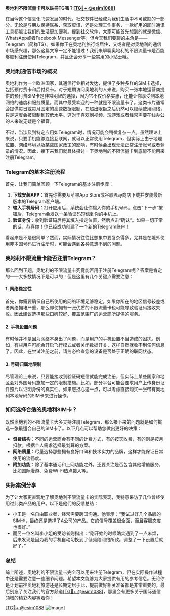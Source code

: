 **奥地利不限流量卡可以註冊TG嗎？[[TG💪+ @esim1088](https://t.me/s/esim1088)]**

在当今这个信息化飞速发展的时代，社交软件已经成为我们生活中不可或缺的一部分。无论是与朋友保持联系、获取资讯，还是处理工作事务，一款好用的即时通讯工具都能让我们的生活更加便利。提到社交软件，大家可能首先想到的就是微信、WhatsApp或者Facebook Messenger等，但今天我们要聊的主角是——Telegram（简称TG）。如果你正在奥地利旅行或居住，又或者是对奥地利的通信市场感兴趣，那么这篇文章一定不能错过！我们来聊聊奥地利的不限流量卡是否能够顺利注册使用Telegram，并且还会分享一些实用的小贴士哦。

### 奥地利通信市场的概况

奥地利作为一个欧洲国家，其通信行业相对发达，提供了多种多样的SIM卡选择，包括预付费卡和后付费卡。对于短期访问奥地利的人来说，购买一张本地运营商提供的预付费SIM卡是非常明智的选择，因为它不仅价格实惠，还能让你享受到本地网络的速度和服务质量。而其中最受欢迎的一种就是不限流量卡了。这类卡片通常会提供每日或每月固定的高速数据限额，在超出限额之后仍然可以继续使用网络，只是速度会被限制到较低水平。这对于喜欢刷视频、玩游戏或者经常需要在线办公的人来说无疑是个福音。

不过，当涉及到特定应用如Telegram时，情况可能会稍微复杂一点。虽然理论上来说，只要手机能够连接互联网，就可以正常使用Telegram，但实际上由于地理位置、网络环境以及某些国家政策的影响，有时候会出现无法正常注册账号或者登录的情况。因此，接下来我们就具体探讨一下奥地利的不限流量卡到底能不能用来注册Telegram。

### Telegram的基本注册流程

首先，让我们简单回顾一下Telegram的基本注册步骤：

1. **下载安装APP**：首先你需要从苹果App Store或谷歌Play商店下载并安装最新版本的Telegram客户端。
2. **输入手机号码**：打开应用后，系统会让你输入你的手机号码。点击“下一步”按钮后，Telegram会发送一条验证码短信到你的手机上。
3. **验证身份**：收到验证码后将其填入指定位置，然后点击“确认”。如果一切正常的话，恭喜你！你已经成功创建了一个新的Telegram账户！

看起来是不是很简单？然而，实际情况往往比想象中要复杂得多。尤其是在境外使用非本国号码进行注册时，可能会遇到各种意想不到的问题。

### 奥地利不限流量卡能否注册Telegram？

那么回到正题，奥地利的不限流量卡究竟能否用于注册Telegram呢？答案是肯定的——大多数情况下是可以的！但是这里有几个关键点需要注意：

#### 1. 网络稳定性
首先，你需要确保自己所使用的网络环境足够稳定。如果你所在的地区信号较差或者网络拥堵严重，那么即使拥有一张优质的不限流量卡也可能导致验证码接收失败。因此建议选择那些口碑较好、覆盖范围广的运营商所提供的服务。

#### 2. 手机设置问题
有时候并不是因为网络本身出了问题，而是用户的手机设置不当造成的困扰。例如，有些用户可能会开启飞行模式或者关闭数据开关，这样自然就收不到任何信息了。因此，在尝试注册之前，请务必检查您的设备是否处于正确的联网状态。

#### 3. 号码归属地限制
尽管理论上来说，只要能接收到验证码短信就能完成注册，但实际上某些国家和地区会对外国号码施加一定的限制措施。比如，部分平台可能会要求用户上传身份证件照片以证明身份的真实性。如果您担心这一点，可以考虑直接购买一张带有奥地利本地号码的SIM卡来进行操作。

### 如何选择合适的奥地利SIM卡？

既然奥地利的不限流量卡大多支持注册Telegram，那么接下来的问题就是如何挑选一张最适合自己的SIM卡了。以下几点可以帮助您做出更好的决策：

- **资费结构**：不同的运营商会有不同的计费方式，有的按天收费，有的则是按月扣款。根据个人需求选择最划算的方案。
- **网络质量**：尽量选择那些拥有良好口碑和技术实力的品牌，这样才能保证日常使用的流畅度。
- **附加功能**：除了基本通话和上网功能之外，还要关注是否包含其他增值服务，比如国际漫游、免费Wi-Fi热点接入等。

### 实际案例分享

为了让大家更直观地了解奥地利不限流量卡的实际表现，我特意采访了几位曾经使用过此类产品的用户。以下是他们的反馈总结：

- 小王是一名自由职业者，经常需要跨国沟通。他表示：“我试过好几个品牌的SIM卡，最终还是选择了A公司的产品。它的信号覆盖很全面，而且客服态度也很好。”
- 而另一位名叫李小姐的受访者则指出：“刚开始的时候确实遇到了一点麻烦，后来发现是因为我的手机自动切换到了低频段网络所致。调整了一下设置后就好了。”

### 总结

综上所述，奥地利的不限流量卡完全可以用来注册Telegram，但在实际操作过程中还是需要注意一些细节问题。希望本文能够为大家提供有用的参考信息。无论你是计划前往奥地利旅游还是长期定居于此，提前做好相关准备都是非常重要的。最后别忘了关注我们的官方频道[[TG💪+ @esim1088](https://t.me/s/esim1088)]，那里会有更多关于国际通信领域的精彩内容等着你！

[[TG💪+ @esim1088](https://t.me/s/esim1088) ![Image](https://i.postimg.cc/4NQfJmqS/Snipaste-2025-05-13-00-14-12.png)]